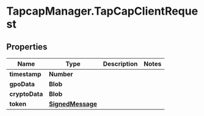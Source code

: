 # TapcapManager.TapCapClientRequest

## Properties
Name | Type | Description | Notes
------------ | ------------- | ------------- | -------------
**timestamp** | **Number** |  | 
**gpoData** | **Blob** |  | 
**cryptoData** | **Blob** |  | 
**token** | [**SignedMessage**](SignedMessage.md) |  | 


